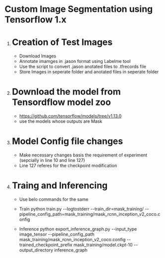 # Custom Image Segmentation using Tensorflow 1.x

1. # Creation of Test Images
    - Download Images
    - Annotate imamges in .jason format using Labelme tool
    - Use the script to convert .jason anotated files to .tfrecords file
    - Store Images in seperate folder and anotated files in seperate folder
2. # Download the model from Tensordflow model zoo
     - https://github.com/tensorflow/models/tree/v1.13.0
     - use the models whose outputs are Mask
3. # Model Config file changes
     - Make necessary changes basis the requirement of experiment (sepcially in line 10 and line 127)
     - Line 127 referes for the checkpoint modification
4. # Traing and Inferencing
     - Use belo commands for the same
     
     - Train
        python train.py --logtostderr --train_dir=mask_training/ --pipeline_config_path=mask_training/mask_rcnn_inception_v2_coco.config


    - Inference
       python export_inference_graph.py --input_type image_tensor --pipeline_config_path mask_training/mask_rcnn_inception_v2_coco.config --trained_checkpoint_prefix            mask_training/model.ckpt-10 --output_directory inference_graph
